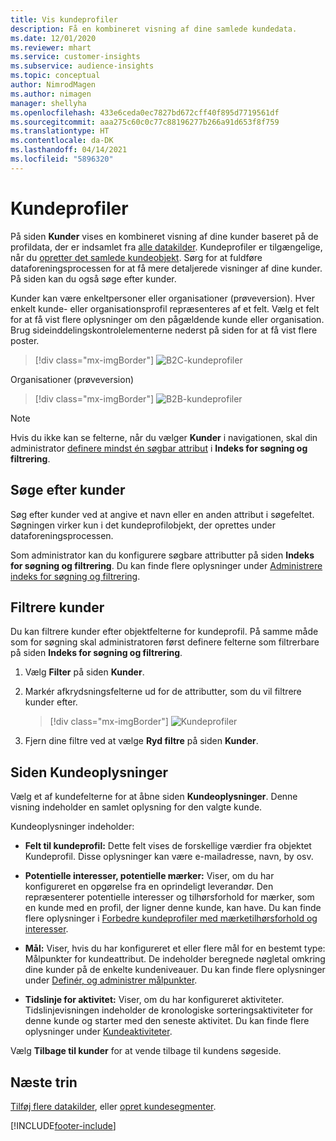 ```yaml
---
title: Vis kundeprofiler
description: Få en kombineret visning af dine samlede kundedata.
ms.date: 12/01/2020
ms.reviewer: mhart
ms.service: customer-insights
ms.subservice: audience-insights
ms.topic: conceptual
author: NimrodMagen
ms.author: nimagen
manager: shellyha
ms.openlocfilehash: 433e6ceda0ec7827bd672cff40f895d7719561df
ms.sourcegitcommit: aaa275c60c0c77c88196277b266a91d653f8f759
ms.translationtype: HT
ms.contentlocale: da-DK
ms.lasthandoff: 04/14/2021
ms.locfileid: "5896320"
---
```

# <a name="customer-profiles"></a>Kundeprofiler

På siden **Kunder** vises en kombineret visning af dine kunder baseret på de profildata, der er indsamlet fra [alle datakilder](data-sources.md). Kundeprofiler er tilgængelige, når du [opretter det samlede kundeobjekt](data-unification.md). Sørg for at fuldføre dataforeningsprocessen for at få mere detaljerede visninger af dine kunder. På siden kan du også søge efter kunder.

Kunder kan være enkeltpersoner eller organisationer (prøveversion). Hver enkelt kunde- eller organisationsprofil repræsenteres af et felt. Vælg et felt for at få vist flere oplysninger om den pågældende kunde eller organisation. Brug sideinddelingskontrolelementerne nederst på siden for at få vist flere poster.

> [!div class="mx-imgBorder"] 
> ![B2C-kundeprofiler](media/profiles-customers.png "B2C-kundeprofiler")

Organisationer (prøveversion)
> [!div class="mx-imgBorder"] 
> ![B2B-kundeprofiler](media/profile-customers-b2b.png "B2B-kundeprofiler")

> [!NOTE]
> Hvis du ikke kan se felterne, når du vælger **Kunder** i navigationen, skal din administrator [definere mindst én søgbar attribut](search-filter-index.md) i **Indeks for søgning og filtrering**.

## <a name="search-for-customers"></a>Søge efter kunder

Søg efter kunder ved at angive et navn eller en anden attribut i søgefeltet. Søgningen virker kun i det kundeprofilobjekt, der oprettes under dataforeningsprocessen.

Som administrator kan du konfigurere søgbare attributter på siden **Indeks for søgning og filtrering**. Du kan finde flere oplysninger under [Administrere indeks for søgning og filtrering](search-filter-index.md).

## <a name="filter-customers"></a>Filtrere kunder

Du kan filtrere kunder efter objektfelterne for kundeprofil. På samme måde som for søgning skal administratoren først definere felterne som filtrerbare på siden **Indeks for søgning og filtrering**.

1. Vælg **Filter** på siden **Kunder**.

2. Markér afkrydsningsfelterne ud for de attributter, som du vil filtrere kunder efter.

   > [!div class="mx-imgBorder"] 
   > ![Kundeprofiler](media/profiles-customers3.png "Kundeprofiler")

3. Fjern dine filtre ved at vælge **Ryd filtre** på siden **Kunder**.

##  <a name="customer-details-page"></a>Siden Kundeoplysninger

Vælg et af kundefelterne for at åbne siden **Kundeoplysninger**. Denne visning indeholder en samlet oplysning for den valgte kunde.

Kundeoplysninger indeholder:

-   **Felt til kundeprofil:** Dette felt vises de forskellige værdier fra objektet Kundeprofil. Disse oplysninger kan være e-mailadresse, navn, by osv. 

-   **Potentielle interesser, potentielle mærker:** Viser, om du har konfigureret en opgørelse fra en oprindeligt leverandør. Den repræsenterer potentielle interesser og tilhørsforhold for mærker, som en kunde med en profil, der ligner denne kunde, kan have. Du kan finde flere oplysninger i [Forbedre kundeprofiler med mærketilhørsforhold og interesser](enrichment-microsoft.md).

-   **Mål:** Viser, hvis du har konfigureret et eller flere mål for en bestemt type: Målpunkter for kundeattribut. De indeholder beregnede nøgletal omkring dine kunder på de enkelte kundeniveauer. Du kan finde flere oplysninger under [Definér, og administrer målpunkter](measures.md).

-   **Tidslinje for aktivitet:** Viser, om du har konfigureret aktiviteter. Tidslinjevisningen indeholder de kronologiske sorteringsaktiviteter for denne kunde og starter med den seneste aktivitet. Du kan finde flere oplysninger under [Kundeaktiviteter](activities.md).

Vælg **Tilbage til kunder** for at vende tilbage til kundens søgeside.

## <a name="next-steps"></a>Næste trin

[Tilføj flere datakilder](data-sources.md), eller [opret kundesegmenter](segments.md).


[!INCLUDE[footer-include](../includes/footer-banner.md)]